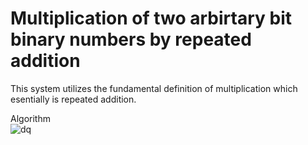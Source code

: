 # Multiplication of two arbirtary bit binary numbers by repeated addition  

This system utilizes the fundamental definition of multiplication which esentially is repeated addition.  


Algorithm  
![dq](https://github.com/AbhijitBaral/VerilogDigitalDesigns/blob/main/Multiplier/imgs/Algorithm.png)
